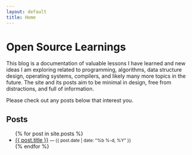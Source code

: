 ```yaml
---
layout: default
title: Home
---
```


# Open Source Learnings

This blog is a documentation of valuable lessons I have learned and new ideas I am exploring related to programming, algorithms, data structure design, operating systems, compilers, and likely many more topics in the future. The site and its posts aim to be minimal in design, free from distractions, and full of information. 

Please check out any posts below that interest you.


## Posts

<ul>
  {% for post in site.posts %}
    <li>
      <a href="{{ post.url | relative_url }}">{{ post.title }}</a>
      <small>— {{ post.date | date: "%b %-d, %Y" }}</small>
    </li>
  {% endfor %}
</ul>
